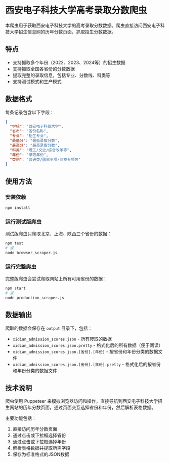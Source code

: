 # 西安电子科技大学高考录取分数爬虫

本爬虫用于获取西安电子科技大学的高考录取分数数据。爬虫直接访问西安电子科技大学招生信息网的历年分数页面，抓取招生分数数据。

## 特点

- 支持抓取多个年份（2022、2023、2024等）的招生数据
- 支持抓取全国各省份的分数数据
- 提取完整的录取信息，包括专业、分数线、科类等
- 支持测试模式和生产模式

## 数据格式

每条记录包含以下字段：

```json
{
  "学校": "西安电子科技大学",
  "省市": "省份名称",
  "专业": "招生专业",
  "最低分": "最低录取分数",
  "最高分": "最高录取分数", 
  "科类": "理工/文史/综合改革等",
  "年份": "录取年份",
  "类别": "普通类/国家专项/高校专项等"
}
```

## 使用方法

### 安装依赖

```bash
npm install
```

### 运行测试版爬虫

测试版爬虫只爬取北京、上海、陕西三个省份的数据：

```bash
npm test
# 或
node browser_scraper.js
```

### 运行完整爬虫

完整版爬虫会尝试爬取网站上所有可用省份的数据：

```bash
npm start
# 或
node production_scraper.js
```

## 数据输出

爬取的数据会保存在 `output` 目录下，包括：

- `xidian_admission_scores.json` - 所有爬取的数据
- `xidian_admission_scores.json.pretty` - 格式化后的所有数据（便于阅读）
- `xidian_admission_scores.json.[省份].[年份]` - 按省份和年份分类的数据文件
- `xidian_admission_scores.json.[省份].[年份].pretty` - 格式化后的按省份和年份分类的数据文件

## 技术说明

爬虫使用 Puppeteer 来模拟浏览器访问和操作，直接导航到西安电子科技大学招生网站的历年分数页面，通过页面交互选择省份和年份，然后解析表格数据。

主要功能包括：

1. 直接访问历年分数页面
2. 通过点击或下拉框选择省份
3. 通过点击或下拉框选择年份
4. 解析表格数据并提取所需字段
5. 保存为标准格式的JSON数据
